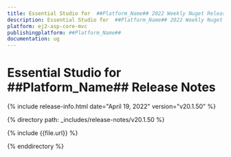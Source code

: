 ```yaml
---
title: Essential Studio for  ##Platform_Name## 2022 Weekly Nuget Release Release Notes  
description: Essential Studio for  ##Platform_Name## 2022 Weekly Nuget Release Release Notes  
platform: ej2-asp-core-mvc
publishingplatform: ##Platform_Name##
documentation: ug
---
```


# Essential Studio for  ##Platform_Name##   Release Notes  

{% include release-info.html date="April 19, 2022"  version="v20.1.50" %} 

{% directory path: _includes/release-notes/v20.1.50 %}

{% include {{file.url}} %}

{% enddirectory %}
